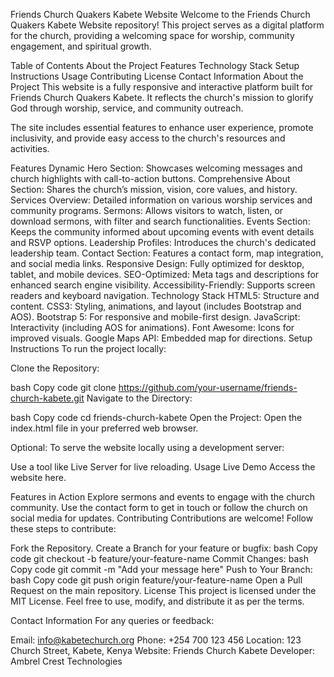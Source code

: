Friends Church Quakers Kabete Website
Welcome to the Friends Church Quakers Kabete Website repository! This project serves as a digital platform for the church, providing a welcoming space for worship, community engagement, and spiritual growth.

Table of Contents
About the Project
Features
Technology Stack
Setup Instructions
Usage
Contributing
License
Contact Information
About the Project
This website is a fully responsive and interactive platform built for Friends Church Quakers Kabete. It reflects the church's mission to glorify God through worship, service, and community outreach.

The site includes essential features to enhance user experience, promote inclusivity, and provide easy access to the church's resources and activities.

Features
Dynamic Hero Section: Showcases welcoming messages and church highlights with call-to-action buttons.
Comprehensive About Section: Shares the church’s mission, vision, core values, and history.
Services Overview: Detailed information on various worship services and community programs.
Sermons: Allows visitors to watch, listen, or download sermons, with filter and search functionalities.
Events Section: Keeps the community informed about upcoming events with event details and RSVP options.
Leadership Profiles: Introduces the church's dedicated leadership team.
Contact Section: Features a contact form, map integration, and social media links.
Responsive Design: Fully optimized for desktop, tablet, and mobile devices.
SEO-Optimized: Meta tags and descriptions for enhanced search engine visibility.
Accessibility-Friendly: Supports screen readers and keyboard navigation.
Technology Stack
HTML5: Structure and content.
CSS3: Styling, animations, and layout (includes Bootstrap and AOS).
Bootstrap 5: For responsive and mobile-first design.
JavaScript: Interactivity (including AOS for animations).
Font Awesome: Icons for improved visuals.
Google Maps API: Embedded map for directions.
Setup Instructions
To run the project locally:

Clone the Repository:

bash
Copy code
git clone https://github.com/your-username/friends-church-kabete.git
Navigate to the Directory:

bash
Copy code
cd friends-church-kabete
Open the Project: Open the index.html file in your preferred web browser.

Optional: To serve the website locally using a development server:

Use a tool like Live Server for live reloading.
Usage
Live Demo
Access the website here.

Features in Action
Explore sermons and events to engage with the church community.
Use the contact form to get in touch or follow the church on social media for updates.
Contributing
Contributions are welcome! Follow these steps to contribute:

Fork the Repository.
Create a Branch for your feature or bugfix:
bash
Copy code
git checkout -b feature/your-feature-name
Commit Changes:
bash
Copy code
git commit -m "Add your message here"
Push to Your Branch:
bash
Copy code
git push origin feature/your-feature-name
Open a Pull Request on the main repository.
License
This project is licensed under the MIT License. Feel free to use, modify, and distribute it as per the terms.

Contact Information
For any queries or feedback:

Email: info@kabetechurch.org
Phone: +254 700 123 456
Location: 123 Church Street, Kabete, Kenya
Website: Friends Church Kabete
Developer: Ambrel Crest Technologies
